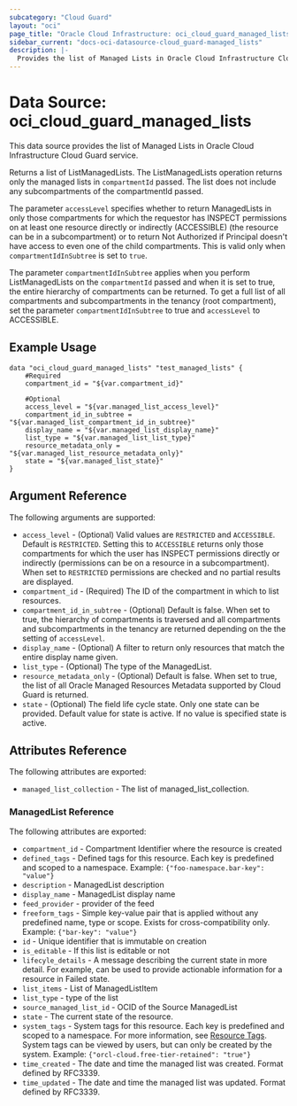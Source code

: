 ```yaml
---
subcategory: "Cloud Guard"
layout: "oci"
page_title: "Oracle Cloud Infrastructure: oci_cloud_guard_managed_lists"
sidebar_current: "docs-oci-datasource-cloud_guard-managed_lists"
description: |-
  Provides the list of Managed Lists in Oracle Cloud Infrastructure Cloud Guard service
---
```


# Data Source: oci_cloud_guard_managed_lists
This data source provides the list of Managed Lists in Oracle Cloud Infrastructure Cloud Guard service.

Returns a list of ListManagedLists.
The ListManagedLists operation returns only the managed lists in `compartmentId` passed.
The list does not include any subcompartments of the compartmentId passed.

The parameter `accessLevel` specifies whether to return ManagedLists in only
those compartments for which the requestor has INSPECT permissions on at least one resource directly
or indirectly (ACCESSIBLE) (the resource can be in a subcompartment) or to return Not Authorized if
Principal doesn't have access to even one of the child compartments. This is valid only when
`compartmentIdInSubtree` is set to `true`.

The parameter `compartmentIdInSubtree` applies when you perform ListManagedLists on the
`compartmentId` passed and when it is set to true, the entire hierarchy of compartments can be returned.
To get a full list of all compartments and subcompartments in the tenancy (root compartment),
set the parameter `compartmentIdInSubtree` to true and `accessLevel` to ACCESSIBLE.


## Example Usage

```hcl
data "oci_cloud_guard_managed_lists" "test_managed_lists" {
	#Required
	compartment_id = "${var.compartment_id}"

	#Optional
	access_level = "${var.managed_list_access_level}"
	compartment_id_in_subtree = "${var.managed_list_compartment_id_in_subtree}"
	display_name = "${var.managed_list_display_name}"
	list_type = "${var.managed_list_list_type}"
	resource_metadata_only = "${var.managed_list_resource_metadata_only}"
	state = "${var.managed_list_state}"
}
```

## Argument Reference

The following arguments are supported:

* `access_level` - (Optional) Valid values are `RESTRICTED` and `ACCESSIBLE`. Default is `RESTRICTED`. Setting this to `ACCESSIBLE` returns only those compartments for which the user has INSPECT permissions directly or indirectly (permissions can be on a resource in a subcompartment). When set to `RESTRICTED` permissions are checked and no partial results are displayed. 
* `compartment_id` - (Required) The ID of the compartment in which to list resources.
* `compartment_id_in_subtree` - (Optional) Default is false. When set to true, the hierarchy of compartments is traversed and all compartments and subcompartments in the tenancy are returned depending on the the setting of `accessLevel`. 
* `display_name` - (Optional) A filter to return only resources that match the entire display name given.
* `list_type` - (Optional) The type of the ManagedList.
* `resource_metadata_only` - (Optional) Default is false. When set to true, the list of all Oracle Managed Resources Metadata supported by Cloud Guard is returned. 
* `state` - (Optional) The field life cycle state. Only one state can be provided. Default value for state is active. If no value is specified state is active.


## Attributes Reference

The following attributes are exported:

* `managed_list_collection` - The list of managed_list_collection.

### ManagedList Reference

The following attributes are exported:

* `compartment_id` - Compartment Identifier where the resource is created
* `defined_tags` - Defined tags for this resource. Each key is predefined and scoped to a namespace. Example: `{"foo-namespace.bar-key": "value"}` 
* `description` - ManagedList description
* `display_name` - ManagedList display name
* `feed_provider` - provider of the feed
* `freeform_tags` - Simple key-value pair that is applied without any predefined name, type or scope. Exists for cross-compatibility only. Example: `{"bar-key": "value"}` 
* `id` - Unique identifier that is immutable on creation
* `is_editable` - If this list is editable or not
* `lifecyle_details` - A message describing the current state in more detail. For example, can be used to provide actionable information for a resource in Failed state.
* `list_items` - List of ManagedListItem
* `list_type` - type of the list
* `source_managed_list_id` - OCID of the Source ManagedList
* `state` - The current state of the resource.
* `system_tags` - System tags for this resource. Each key is predefined and scoped to a namespace. For more information, see [Resource Tags](https://docs.cloud.oracle.com/iaas/Content/General/Concepts/resourcetags.htm). System tags can be viewed by users, but can only be created by the system.  Example: `{"orcl-cloud.free-tier-retained": "true"}` 
* `time_created` - The date and time the managed list was created. Format defined by RFC3339.
* `time_updated` - The date and time the managed list was updated. Format defined by RFC3339.


